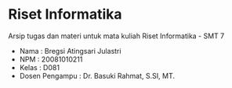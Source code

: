 # Riset Informatika
Arsip tugas dan materi untuk mata kuliah Riset Informatika - SMT 7

- Nama  : Bregsi Atingsari Julastri
- NPM   : 20081010211
- Kelas : D081
- Dosen Pengampu : Dr. Basuki Rahmat, S.SI, MT.
